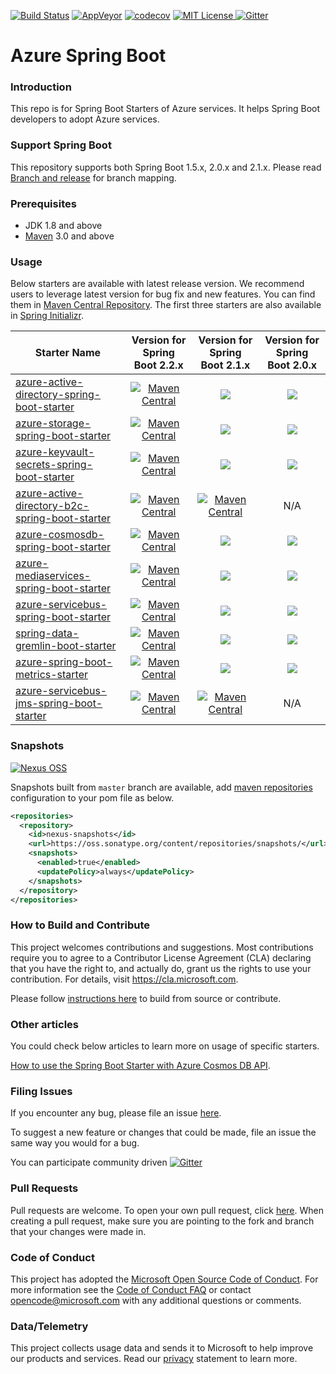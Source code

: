 [![Build Status](https://dev.azure.com/azure-spring-integration/azure-spring-boot/_apis/build/status/microsoft.azure-spring-boot?branchName=master)](https://dev.azure.com/azure-spring-integration/azure-spring-boot/_build/latest?definitionId=1&branchName=master)
[![AppVeyor](https://ci.appveyor.com/api/projects/status/af0qeprdv3g9ox07/branch/master?svg=true)](https://ci.appveyor.com/project/yungez/azure-spring-boot)
[![codecov](https://codecov.io/gh/Microsoft/azure-spring-boot/branch/master/graph/badge.svg)](https://codecov.io/gh/Microsoft/azure-spring-boot)
[![MIT License](http://img.shields.io/badge/license-MIT-green.svg) ](https://github.com/Microsoft/azure-spring-boot/blob/master/LICENSE)
[![Gitter](https://badges.gitter.im/Microsoft/spring-on-azure.svg)](https://gitter.im/Microsoft/spring-on-azure)

# Azure Spring Boot

### Introduction

This repo is for Spring Boot Starters of Azure services. It helps Spring Boot developers to adopt Azure services.

### Support Spring Boot
This repository supports both Spring Boot 1.5.x, 2.0.x and 2.1.x. Please read [Branch and release](https://github.com/Microsoft/azure-spring-boot/wiki/Branch-and-release) for branch mapping.

### Prerequisites
- JDK 1.8 and above
- [Maven](http://maven.apache.org/) 3.0 and above

### Usage

Below starters are available with latest release version. We recommend users to leverage latest version for bug fix and new features.
You can find them in [Maven Central Repository](https://search.maven.org/).
The first three starters are also available in [Spring Initializr](http://start.spring.io/). 

Starter Name | Version for Spring Boot 2.2.x | Version for Spring Boot 2.1.x | Version for Spring Boot 2.0.x
---|:---:|:---:|:---:
[azure-active-directory-spring-boot-starter](azure-spring-boot-starters/azure-active-directory-spring-boot-starter/README.md) | [![Maven Central](https://img.shields.io/maven-central/v/com.microsoft.azure/azure-active-directory-spring-boot-starter.svg)](http://search.maven.org/#search%7Cga%7C1%7Cg%3A%22com.microsoft.azure%22%20AND%20a%3A%22azure-active-directory-spring-boot-starter%22) | [![](https://img.shields.io/maven-central/v/com.microsoft.azure/azure-active-directory-spring-boot-starter/2.1.svg)](https://search.maven.org/search?q=g:com.microsoft.azure%20AND%20a:azure-active-directory-spring-boot-starter%20AND%20v:2.1.*) | [![](https://img.shields.io/maven-central/v/com.microsoft.azure/azure-active-directory-spring-boot-starter/2.0.svg)](https://search.maven.org/search?q=g:com.microsoft.azure%20AND%20a:azure-active-directory-spring-boot-starter%20AND%20v:2.0.*)
[azure-storage-spring-boot-starter](azure-spring-boot-starters/azure-storage-spring-boot-starter/README.md) | [![Maven Central](https://img.shields.io/maven-central/v/com.microsoft.azure/azure-storage-spring-boot-starter.svg)](http://search.maven.org/#search%7Cga%7C1%7Cg%3A%22com.microsoft.azure%22%20AND%20a%3A%22azure-storage-spring-boot-starter%22) | [![](https://img.shields.io/maven-central/v/com.microsoft.azure/azure-storage-spring-boot-starter/2.1.svg)](https://search.maven.org/search?q=g:com.microsoft.azure%20AND%20a:azure-storage-spring-boot-starter%20AND%20v:2.1.*) | [![](https://img.shields.io/maven-central/v/com.microsoft.azure/azure-storage-spring-boot-starter/2.0.svg)](https://search.maven.org/search?q=g:com.microsoft.azure%20AND%20a:azure-storage-spring-boot-starter%20AND%20v:2.0.*)
[azure-keyvault-secrets-spring-boot-starter](azure-spring-boot-starters/azure-keyvault-secrets-spring-boot-starter/README.md) | [![Maven Central](https://img.shields.io/maven-central/v/com.microsoft.azure/azure-keyvault-secrets-spring-boot-starter.svg)](http://search.maven.org/#search%7Cga%7C1%7Cg%3A%22com.microsoft.azure%22%20AND%20a%3A%22azure-keyvault-secrets-spring-boot-starter%22) | [![](https://img.shields.io/maven-central/v/com.microsoft.azure/azure-keyvault-secrets-spring-boot-starter/2.1.svg)](https://search.maven.org/search?q=g:com.microsoft.azure%20AND%20a:azure-keyvault-secrets-spring-boot-starter%20AND%20v:2.1.*) | [![](https://img.shields.io/maven-central/v/com.microsoft.azure/azure-keyvault-secrets-spring-boot-starter/2.0.svg)](https://search.maven.org/search?q=g:com.microsoft.azure%20AND%20a:azure-keyvault-secrets-spring-boot-starter%20AND%20v:2.0.*)
[azure-active-directory-b2c-spring-boot-starter](azure-spring-boot-starters/azure-active-directory-b2c-spring-boot-starter/README.md) | [![Maven Central](https://img.shields.io/maven-central/v/com.microsoft.azure/azure-active-directory-b2c-spring-boot-starter.svg)](http://search.maven.org/#search%7Cga%7C1%7Cg%3A%22com.microsoft.azure%22%20AND%20a%3A%22azure-active-directory-b2c-spring-boot-starter%22) | [![Maven Central](https://img.shields.io/maven-central/v/com.microsoft.azure/azure-active-directory-b2c-spring-boot-starter/2.1.svg)](https://search.maven.org/search?q=g:com.microsoft.azure%20AND%20a:azure-active-directory-b2c-spring-boot-starter%20AND%20v:2.1.*) | N/A
[azure-cosmosdb-spring-boot-starter](azure-spring-boot-starters/azure-cosmosdb-spring-boot-starter/README.md) | [![Maven Central](https://img.shields.io/maven-central/v/com.microsoft.azure/azure-cosmosdb-spring-boot-starter.svg)](http://search.maven.org/#search%7Cga%7C1%7Cg%3A%22com.microsoft.azure%22%20AND%20a%3A%22azure-cosmosdb-spring-boot-starter%22) | [![](https://img.shields.io/maven-central/v/com.microsoft.azure/azure-cosmosdb-spring-boot-starter/2.1.svg)](https://search.maven.org/search?q=g:com.microsoft.azure%20AND%20a:azure-cosmosdb-spring-boot-starter%20AND%20v:2.1.*) | [![](https://img.shields.io/maven-central/v/com.microsoft.azure/azure-cosmosdb-spring-boot-starter/2.0.svg)](https://search.maven.org/search?q=g:com.microsoft.azure%20AND%20a:azure-cosmosdb-spring-boot-starter%20AND%20v:2.0.*)
[azure-mediaservices-spring-boot-starter](azure-spring-boot-starters/azure-mediaservices-spring-boot-starter/README.md) | [![Maven Central](https://img.shields.io/maven-central/v/com.microsoft.azure/azure-mediaservices-spring-boot-starter.svg)](http://search.maven.org/#search%7Cga%7C1%7Cg%3A%22com.microsoft.azure%22%20AND%20a%3A%22azure-mediaservices-spring-boot-starter%22) | [![](https://img.shields.io/maven-central/v/com.microsoft.azure/azure-mediaservices-spring-boot-starter/2.1.svg)](https://search.maven.org/search?q=g:com.microsoft.azure%20AND%20a:azure-mediaservices-spring-boot-starter%20AND%20v:2.1.*) | [![](https://img.shields.io/maven-central/v/com.microsoft.azure/azure-mediaservices-spring-boot-starter/2.0.svg)](https://search.maven.org/search?q=g:com.microsoft.azure%20AND%20a:azure-mediaservices-spring-boot-starter%20AND%20v:2.0.*)
[azure-servicebus-spring-boot-starter](azure-spring-boot-starters/azure-servicebus-spring-boot-starter/README.md) | [![Maven Central](https://img.shields.io/maven-central/v/com.microsoft.azure/azure-servicebus-spring-boot-starter.svg)](http://search.maven.org/#search%7Cga%7C1%7Cg%3A%22com.microsoft.azure%22%20AND%20a%3A%22azure-servicebus-spring-boot-starter%22) | [![](https://img.shields.io/maven-central/v/com.microsoft.azure/azure-servicebus-spring-boot-starter/2.1.svg)](https://search.maven.org/search?q=g:com.microsoft.azure%20AND%20a:azure-servicebus-spring-boot-starter%20AND%20v:2.1.*) | [![](https://img.shields.io/maven-central/v/com.microsoft.azure/azure-servicebus-spring-boot-starter/2.0.svg)](https://search.maven.org/search?q=g:com.microsoft.azure%20AND%20a:azure-servicebus-spring-boot-starter%20AND%20v:2.0.*)
[spring-data-gremlin-boot-starter](azure-spring-boot-starters/spring-data-gremlin-boot-starter/README.md) | [![Maven Central](https://img.shields.io/maven-central/v/com.microsoft.azure/spring-data-gremlin-boot-starter.svg)](http://search.maven.org/#search%7Cga%7C1%7Cg%3A%22com.microsoft.azure%22%20AND%20a%3A%22spring-data-gremlin-boot-starter%22) | [![](https://img.shields.io/maven-central/v/com.microsoft.azure/spring-data-gremlin-boot-starter/2.1.svg)](https://search.maven.org/search?q=g:com.microsoft.azure%20AND%20a:spring-data-gremlin-boot-starter%20AND%20v:2.1.*) | [![](https://img.shields.io/maven-central/v/com.microsoft.azure/spring-data-gremlin-boot-starter/2.0.svg)](https://search.maven.org/search?q=g:com.microsoft.azure%20AND%20a:spring-data-gremlin-boot-starter%20AND%20v:2.0.*)
[azure-spring-boot-metrics-starter](azure-spring-boot-starters/azure-spring-boot-metrics-starter) | [![Maven Central](https://img.shields.io/maven-central/v/com.microsoft.azure/azure-spring-boot-metrics-starter.svg)](http://search.maven.org/#search%7Cga%7C1%7Cg%3A%22com.microsoft.azure%22%20AND%20a%3A%22azure-spring-boot-metrics-starter%22) | [![](https://img.shields.io/maven-central/v/com.microsoft.azure/azure-spring-boot-metrics-starter/2.1.svg)](https://search.maven.org/search?q=g:com.microsoft.azure%20AND%20a:azure-spring-boot-metrics-starter%20AND%20v:2.1.*) | [![](https://img.shields.io/maven-central/v/com.microsoft.azure/azure-spring-boot-metrics-starter/2.0.svg)](https://search.maven.org/search?q=g:com.microsoft.azure%20AND%20a:azure-spring-boot-metrics-starter%20AND%20v:2.0.*)
[azure-servicebus-jms-spring-boot-starter](azure-spring-boot-starters/azure-servicebus-jms-spring-boot-starter/README.md) | [![Maven Central](https://img.shields.io/maven-central/v/com.microsoft.azure/azure-servicebus-jms-spring-boot-starter.svg)](http://search.maven.org/#search%7Cga%7C1%7Cg%3A%22com.microsoft.azure%22%20AND%20a%3A%22azure-servicebus-jms-spring-boot-starter%22) | [![Maven Central](https://img.shields.io/maven-central/v/com.microsoft.azure/azure-servicebus-jms-spring-boot-starter/2.1.svg)](https://search.maven.org/search?q=g:com.microsoft.azure%20AND%20a:azure-servicebus-jms-spring-boot-starter%20AND%20v:2.1.*) | N/A

### Snapshots  
[![Nexus OSS](https://img.shields.io/nexus/snapshots/https/oss.sonatype.org/com.microsoft.azure/azure-spring-boot.svg)](https://oss.sonatype.org/content/repositories/snapshots/com/microsoft/azure/azure-spring-boot/)

Snapshots built from `master` branch are available, add [maven repositories](https://maven.apache.org/settings.html#Repositories) configuration to your pom file as below. 
```xml
<repositories>
  <repository>
    <id>nexus-snapshots</id>
    <url>https://oss.sonatype.org/content/repositories/snapshots/</url>
    <snapshots>
      <enabled>true</enabled>
      <updatePolicy>always</updatePolicy>
    </snapshots>
  </repository>
</repositories>
```

### How to Build and Contribute
This project welcomes contributions and suggestions.  Most contributions require you to agree to a Contributor License Agreement (CLA) declaring that you have the right to, and actually do, grant us the rights to use your contribution. For details, visit https://cla.microsoft.com.

Please follow [instructions here](./HowToContribute.md) to build from source or contribute.

### Other articles
You could check below articles to learn more on usage of specific starters.

[How to use the Spring Boot Starter with Azure Cosmos DB API](https://docs.microsoft.com/en-us/java/azure/spring-framework/configure-spring-boot-starter-java-app-with-cosmos-db).

### Filing Issues

If you encounter any bug, please file an issue [here](https://github.com/Microsoft/azure-spring-boot/issues/new).

To suggest a new feature or changes that could be made, file an issue the same way you would for a bug.

You can participate community driven [![Gitter](https://badges.gitter.im/Microsoft/spring-on-azure.svg)](https://gitter.im/Microsoft/spring-on-azure)

### Pull Requests

Pull requests are welcome. To open your own pull request, click [here](https://github.com/Microsoft/azure-spring-boot/compare). When creating a pull request, make sure you are pointing to the fork and branch that your changes were made in.

### Code of Conduct

This project has adopted the [Microsoft Open Source Code of Conduct](https://opensource.microsoft.com/codeofconduct/). For more information see the [Code of Conduct FAQ](https://opensource.microsoft.com/codeofconduct/faq/) or contact [opencode@microsoft.com](mailto:opencode@microsoft.com) with any additional questions or comments.

### Data/Telemetry

This project collects usage data and sends it to Microsoft to help improve our products and services. Read our [privacy](https://privacy.microsoft.com/en-us/privacystatement) statement to learn more.
